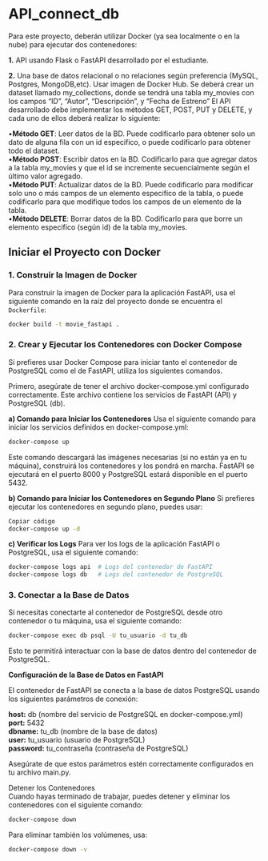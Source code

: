 # API_connect_db

Para este proyecto, deberán utilizar Docker (ya sea localmente o en la nube) para ejecutar dos contenedores:<br>

**1.** API usando Flask o FastAPI desarrollado por el estudiante. <br>

**2.** Una base de datos relacional o no relaciones según preferencia (MySQL, Postgres, MongoDB,etc). Usar imagen de Docker Hub. Se deberá crear un dataset llamado my_collections, donde se tendrá una tabla my_movies con los campos “ID”, “Autor”, “Descripción”, y “Fecha de Estreno”
El API desarrollado debe implementar los métodos GET, POST, PUT y DELETE, y cada uno de ellos deberá realizar lo siguiente: <br>

•**Método GET**: Leer datos de la BD. Puede codificarlo para obtener solo un dato de alguna fila con un id especifico, o puede codificarlo para obtener todo el dataset. <br>
•**Método POST**: Escribir datos en la BD. Codificarlo para que agregar datos a la tabla my_movies y que el id se incremente secuencialmente según el último valor agregado. <br>
•**Método PUT**: Actualizar datos de la BD. Puede codificarlo para modificar solo uno o más campos de un elemento especifico de la tabla, o puede codificarlo para que modifique todos los campos de un elemento de la tabla. <br>
•**Método DELETE**: Borrar datos de la BD. Codificarlo para que borre un elemento especifico (según id) de la tabla my_movies.<br>




## Iniciar el Proyecto con Docker

### 1. Construir la Imagen de Docker

Para construir la imagen de Docker para la aplicación FastAPI, usa el siguiente comando en la raíz del proyecto donde se encuentra el `Dockerfile`:

```bash
docker build -t movie_fastapi . 
```

### 2. Crear y Ejecutar los Contenedores con Docker Compose

Si prefieres usar Docker Compose para iniciar tanto el contenedor de PostgreSQL como el de FastAPI, utiliza los siguientes comandos.

Primero, asegúrate de tener el archivo docker-compose.yml configurado correctamente. Este archivo contiene los servicios de FastAPI (API) y PostgreSQL (db).

**a) Comando para Iniciar los Contenedores**
Usa el siguiente comando para iniciar los servicios definidos en docker-compose.yml:

```bash
docker-compose up
```

Este comando descargará las imágenes necesarias (si no están ya en tu máquina), construirá los contenedores y los pondrá en marcha. FastAPI se ejecutará en el puerto 8000 y PostgreSQL estará disponible en el puerto 5432.

**b) Comando para Iniciar los Contenedores en Segundo Plano**
Si prefieres ejecutar los contenedores en segundo plano, puedes usar:

```bash
Copiar código
docker-compose up -d
```

**c) Verificar los Logs**
Para ver los logs de la aplicación FastAPI o PostgreSQL, usa el siguiente comando:

```bash
docker-compose logs api  # Logs del contenedor de FastAPI
docker-compose logs db   # Logs del contenedor de PostgreSQL
```

### 3. Conectar a la Base de Datos

Si necesitas conectarte al contenedor de PostgreSQL desde otro contenedor o tu máquina, usa el siguiente comando:

```bash
docker-compose exec db psql -U tu_usuario -d tu_db
```

Esto te permitirá interactuar con la base de datos dentro del contenedor de PostgreSQL.

**Configuración de la Base de Datos en FastAPI**

El contenedor de FastAPI se conecta a la base de datos PostgreSQL usando los siguientes parámetros de conexión:

**host:** db (nombre del servicio de PostgreSQL en docker-compose.yml)<br>
**port:** 5432 <br>
**dbname:** tu_db (nombre de la base de datos)<br>
**user:** tu_usuario (usuario de PostgreSQL)<br>
**password:** tu_contraseña (contraseña de PostgreSQL)<br>

Asegúrate de que estos parámetros estén correctamente configurados en tu archivo main.py.<br>

Detener los Contenedores<br>
Cuando hayas terminado de trabajar, puedes detener y eliminar los contenedores con el siguiente comando:

```bash
docker-compose down
```

Para eliminar también los volúmenes, usa:

```bash
docker-compose down -v
```
